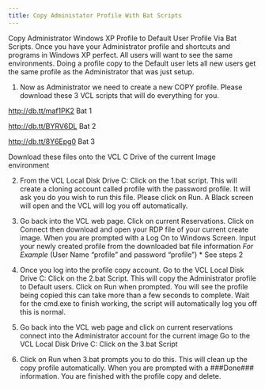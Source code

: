 ```yaml
---
title: Copy Administator Profile With Bat Scripts
---
```


Copy Administrator Windows XP Profile to Default User Profile Via Bat
Scripts. Once you have your Administrator profile and shortcuts and
programs in Windows XP perfect. All users will want to see the same
environments. Doing a profile copy to the Default user lets all new users
get the same profile as the Administrator that was just setup.

1.	Now as Administrator we need to create a new COPY profile. 
Please download these 3 VCL scripts that will do everything for you.

http://db.tt/maf1PK2  Bat 1

http://db.tt/BYRV6DL  Bat 2

http://db.tt/8Y6Epg0  Bat 3

Download these files onto the VCL C Drive of the current Image environment 
 

2.	From the VCL Local Disk Drive C: Click on the 1.bat script. This
will create a cloning account called profile with the password profile. It
will ask you do you wish to run this file. Please click on Run. A Black
screen will open and the VCL will log you off automatically. 
 
3.	Go back into the VCL web page. Click on current Reservations. Click
on Connect then download and open your RDP file of your current create
image. When you are prompted with a Log On to Windows Screen. Input your
newly created profile from the downloaded bat file information *For
Example* (User Name “profile” and password “profile”) * See steps 2
4.	Once you log into the profile copy account. Go to the VCL Local
Disk Drive C: Click on the 2.bat Script. This will copy the Administrator
profile to Default users. Click on Run when prompted. You will see the
profile being copied this can take more than a few seconds to complete.
Wait for the cmd.exe to finish working, the script will automatically log
you off this is normal.
5.	Go back into the VCL web page and click on current reservations
connect into the Administrator account for the current image Go to the VCL
Local Disk Drive C: Click on the 3.bat Script
6.	Click on Run when 3.bat prompts you to do this. This will clean up
the copy profile automatically. When you are prompted with a ###Done###
information. You are finished with the profile copy and delete.
